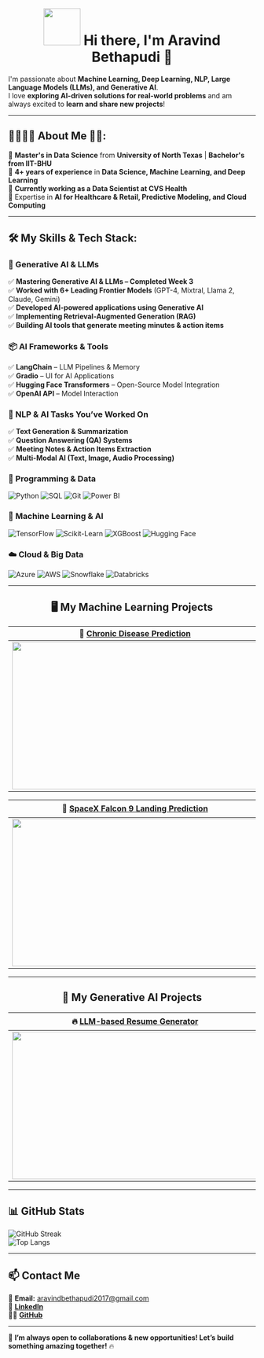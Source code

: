 <h1 align = "center">
  <img src="https://github.com/AravindBethapudi/AravindBethapudi/blob/main/animat-campfire-color.gif" width="75" />
  Hi there, I'm Aravind Bethapudi 👋
</h1>

I'm passionate about **Machine Learning, Deep Learning, NLP, Large Language Models (LLMs), and Generative AI**.  
I love **exploring AI-driven solutions for real-world problems** and am always excited to **learn and share new projects**!

---

<h2> 👨‍🎓🙋‍♂️ About Me 💼🎒: </h2>

🔭 **Master's in Data Science** from **University of North Texas** | **Bachelor's from IIT-BHU**  
🔭 **4+ years of experience** in **Data Science, Machine Learning, and Deep Learning**  
🔭 **Currently working as a Data Scientist at CVS Health**  
🔭 Expertise in **AI for Healthcare & Retail, Predictive Modeling, and Cloud Computing**  

---

<h2> 🛠️ My Skills & Tech Stack: </h2>

### **🚀 Generative AI & LLMs**
✅ **Mastering Generative AI & LLMs – Completed Week 3**  
✅ **Worked with 6+ Leading Frontier Models** (GPT-4, Mixtral, Llama 2, Claude, Gemini)  
✅ **Developed AI-powered applications using Generative AI**  
✅ **Implementing Retrieval-Augmented Generation (RAG)**  
✅ **Building AI tools that generate meeting minutes & action items**  

### **📦 AI Frameworks & Tools**
✅ **LangChain** – LLM Pipelines & Memory  
✅ **Gradio** – UI for AI Applications  
✅ **Hugging Face Transformers** – Open-Source Model Integration  
✅ **OpenAI API** – Model Interaction  

### **📝 NLP & AI Tasks You’ve Worked On**
✅ **Text Generation & Summarization**  
✅ **Question Answering (QA) Systems**  
✅ **Meeting Notes & Action Items Extraction**  
✅ **Multi-Modal AI (Text, Image, Audio Processing)**  

### **🔧 Programming & Data**
![Python](https://img.shields.io/badge/Python-3670A0?style=for-the-badge&logo=python&logoColor=yellow)
![SQL](https://img.shields.io/badge/SQL-4479A1?style=for-the-badge&logo=postgresql&logoColor=white)
![Git](https://img.shields.io/badge/Git-F05032?style=for-the-badge&logo=git&logoColor=white)
![Power BI](https://img.shields.io/badge/PowerBI-F2C811?style=for-the-badge&logo=powerbi&logoColor=black)

### **🤖 Machine Learning & AI**
![TensorFlow](https://img.shields.io/badge/TensorFlow-FF6F00?style=for-the-badge&logo=tensorflow&logoColor=white)
![Scikit-Learn](https://img.shields.io/badge/Scikit--Learn-F7931E?style=for-the-badge&logo=scikit-learn&logoColor=white)
![XGBoost](https://img.shields.io/badge/XGBoost-FF9900?style=for-the-badge&logo=xgboost&logoColor=white)
![Hugging Face](https://img.shields.io/badge/HuggingFace-FFD700?style=for-the-badge&logo=huggingface&logoColor=black)

### **☁️ Cloud & Big Data**
![Azure](https://img.shields.io/badge/Microsoft_Azure-0078D4?style=for-the-badge&logo=microsoft-azure&logoColor=white)
![AWS](https://img.shields.io/badge/Amazon_AWS-232F3E?style=for-the-badge&logo=amazon-aws&logoColor=white)
![Snowflake](https://img.shields.io/badge/Snowflake-29B5E8?style=for-the-badge&logo=snowflake&logoColor=white)
![Databricks](https://img.shields.io/badge/Databricks-FF3621?style=for-the-badge&logo=databricks&logoColor=white)

---

<h2 align = "center"> 🖥 My Machine Learning Projects </h2>

| 🚀 [Chronic Disease Prediction](https://github.com/AravindBethapudi/chronic-disease-prediction) | 🎯 [Personalized Fitness Planner](https://github.com/AravindBethapudi/personalized-fitness-planner) |  
| :-:| :-:|  
| [<img src = "https://github.com/AravindBethapudi/chronic-disease-prediction/blob/main/images/project.jpg" width = 500 height = 300/>](https://github.com/AravindBethapudi/chronic-disease-prediction) | [<img src = "https://github.com/AravindBethapudi/personalized-fitness-planner/blob/main/images/project.jpg" width = 500 height = 300/>](https://github.com/AravindBethapudi/personalized-fitness-planner) |

| 🚀 [SpaceX Falcon 9 Landing Prediction](https://github.com/AravindBethapudi/Falcon) | 🏭 [Retail Demand Forecasting](https://github.com/AravindBethapudi/Retail-Forecasting) |  
| :-:| :-:|  
| [<img src = "https://github.com/AravindBethapudi/Falcon/blob/main/images/cover.jpg" width = 500 height = 300/>](https://github.com/AravindBethapudi/Falcon) | [<img src = "https://github.com/AravindBethapudi/Retail-Forecasting/blob/main/images/cover.jpg" width = 500 height = 300/>](https://github.com/AravindBethapudi/Retail-Forecasting) |

---

<h2 align = "center"> 🚀 My Generative AI Projects </h2>

| 🔥 [LLM-based Resume Generator](https://github.com/AravindBethapudi/Resume-Generator) | 🎙️ [Speech-to-Text Meeting Minutes](https://github.com/AravindBethapudi/Meeting-Minutes-Generator) |  
| :-:| :-:|  
| [<img src = "https://github.com/AravindBethapudi/Resume-Generator/blob/main/images/project.jpg" width = 500 height = 300/>](https://github.com/AravindBethapudi/Resume-Generator) | [<img src = "https://github.com/AravindBethapudi/Meeting-Minutes-Generator/blob/main/images/project.jpg" width = 500 height = 300/>](https://github.com/AravindBethapudi/Meeting-Minutes-Generator) |

---

## 📊 GitHub Stats  
![GitHub Streak](https://github-readme-streak-stats.herokuapp.com/?user=AravindBethapudi&theme=blue-green)  
![Top Langs](https://github-readme-stats.vercel.app/api/top-langs/?username=AravindBethapudi&layout=compact&theme=tokyonight)  

---

## 📫 Contact Me  
📧 **Email:** [aravindbethapudi2017@gmail.com](mailto:aravindbethapudi2017@gmail.com)  
🔗 **[LinkedIn](https://linkedin.com/in/aravind-bethapudi-9901151a3/)**  
👨‍💻 **[GitHub](https://github.com/AravindBethapudi)**  

---

🚀 **I’m always open to collaborations & new opportunities! Let’s build something amazing together!** 🔥
